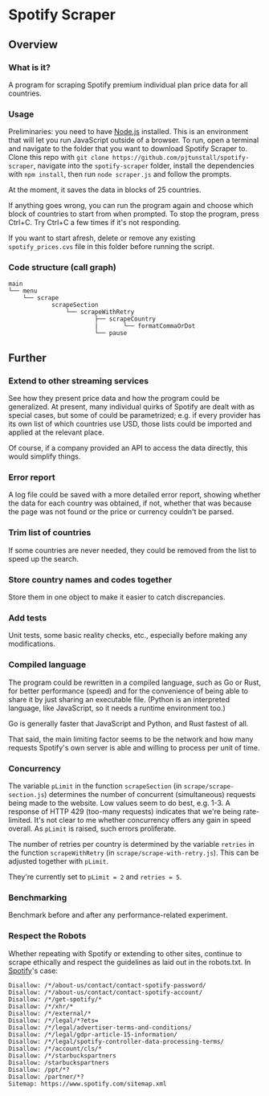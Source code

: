 # Spotify Scraper

## Overview

### What is it?

A program for scraping Spotify premium individual plan price data for all countries.

### Usage

Preliminaries: you need to have [Node.js](https://nodejs.org/en/download) installed. This is an environment that will let you run JavaScript outside of a browser. To run, open a terminal and navigate to the folder that you want to download Spotify Scraper to. Clone this repo with `git clone https://github.com/pjtunstall/spotify-scraper`, navigate into the `spotify-scraper` folder, install the dependencies with `npm install`, then run `node scraper.js` and follow the prompts.

At the moment, it saves the data in blocks of 25 countries.

If anything goes wrong, you can run the program again and choose which block of countries to start from when prompted. To stop the program, press Ctrl+C. Try Ctrl+C a few times if it's not responding.

If you want to start afresh, delete or remove any existing `spotify_prices.cvs` file in this folder before running the script.

### Code structure (call graph)

```
main
└── menu
    └── scrape
            scrapeSection
                └── scrapeWithRetry
                        ├── scrapeCountry
                        |       └── formatCommaOrDot
                        └── pause
```

## Further

### Extend to other streaming services

See how they present price data and how the program could be generalized. At present, many individual quirks of Spotify are dealt with as special cases, but some of could be parametrized; e.g. if every provider has its own list of which countries use USD, those lists could be imported and applied at the relevant place.

Of course, if a company provided an API to access the data directly, this would simplify things.

### Error report

A log file could be saved with a more detailed error report, showing whether the data for each country was obtained, if not, whether that was because the page was not found or the price or currency couldn't be parsed.

### Trim list of countries

If some countries are never needed, they could be removed from the list to speed up the search.

### Store country names and codes together

Store them in one object to make it easier to catch discrepancies.

### Add tests

Unit tests, some basic reality checks, etc., especially before making any modifications.

### Compiled language

The program could be rewritten in a compiled language, such as Go or Rust, for better performance (speed) and for the convenience of being able to share it by just sharing an executable file. (Python is an interpreted language, like JavaScript, so it needs a runtime environment too.)

Go is generally faster that JavaScript and Python, and Rust fastest of all.

That said, the main limiting factor seems to be the network and how many requests Spotify's own server is able and willing to process per unit of time.

### Concurrency

The variable `pLimit` in the function `scrapeSection` (in `scrape/scrape-section.js`) determines the number of concurrent (simultaneous) requests being made to the website. Low values seem to do best, e.g. 1-3. A response of HTTP 429 (too-many requests) indicates that we're being rate-limited. It's not clear to me whether concurrency offers any gain in speed overall. As `pLimit` is raised, such errors proliferate.

The number of retries per country is determined by the variable `retries` in the function `scrapeWithRetry` (in `scrape/scrape-with-retry.js`). This can be adjusted together with `pLimit`.

They're currently set to `pLimit = 2` and `retries = 5`.

### Benchmarking

Benchmark before and after any performance-related experiment.

### Respect the Robots

Whether repeating with Spotify or extending to other sites, continue to scrape ethically and respect the guidelines as laid out in the robots.txt. In [Spotify](https://www.spotify.com/robots.txt)'s case:

```
Disallow: /*/about-us/contact/contact-spotify-password/
Disallow: /*/about-us/contact/contact-spotify-account/
Disallow: /*/get-spotify/*
Disallow: /*/xhr/*
Disallow: /*/external/*
Disallow: /*/legal/*?ets=
Disallow: /*/legal/advertiser-terms-and-conditions/
Disallow: /*/legal/gdpr-article-15-information/
Disallow: /*/legal/spotify-controller-data-processing-terms/
Disallow: /*/account/cls/*
Disallow: /*/starbuckspartners
Disallow: /starbuckspartners
Disallow: /ppt/*?
Disallow: /partner/*?
Sitemap: https://www.spotify.com/sitemap.xml
```
